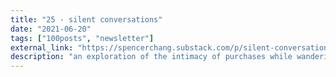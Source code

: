 ```yaml
---
title: "25 - silent conversations"
date: "2021-06-20"
tags: ["100posts", "newsletter"]
external_link: "https://spencerchang.substack.com/p/silent-conversations-mini-25100"
description: "an exploration of the intimacy of purchases while wandering NYC"
---
```

